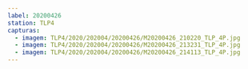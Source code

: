 ```yaml
---
label: 20200426
station: TLP4
capturas:
  - imagem: TLP4/2020/202004/20200426/M20200426_210220_TLP_4P.jpg
  - imagem: TLP4/2020/202004/20200426/M20200426_213231_TLP_4P.jpg
  - imagem: TLP4/2020/202004/20200426/M20200426_214113_TLP_4P.jpg
---
```

